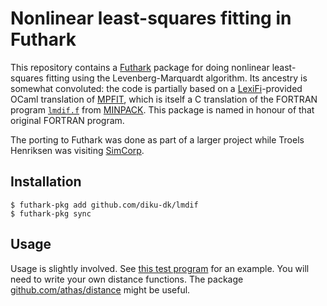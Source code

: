 # Nonlinear least-squares fitting in Futhark

This repository contains a [Futhark](https://futhark-lang.org) package
for doing nonlinear least-squares fitting using the
Levenberg-Marquardt algorithm.  Its ancestry is somewhat convoluted:
the code is partially based on a
[LexiFi](https://www.lexifi.com/)-provided OCaml translation of
[MPFIT](https://www.physics.wisc.edu/~craigm/idl/cmpfit.html), which
is itself a C translation of the FORTRAN program
[`lmdif.f`](http://www.netlib.org/minpack/lmdif.f) from
[MINPACK](http://www.netlib.org/minpack/).  This package is named in
honour of that original FORTRAN program.

The porting to Futhark was done as part of a larger project while
Troels Henriksen was visiting [SimCorp](https://www.simcorp.com/).

## Installation

```
$ futhark-pkg add github.com/diku-dk/lmdif
$ futhark-pkg sync
```

## Usage

Usage is slightly involved.  See [this test
program](lib/github.com/diku-dk/lmdif/lmdif_tests.fut) for
an example.  You will need to write your own distance functions.  The
package [github.com/athas/distance](https://github.com/athas/distance)
might be useful.
